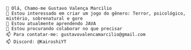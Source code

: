     👋 Olá, Chamo-me Gustavo Valença Marcilio
    👀 Estou interessado em criar um jogo do gênero: Terror, psicológico, mistério, sobrenatural e gore
    🌱 Estou atualmente aprendendo JAVA
    💞️ Estou procurando colaborar no que precisar
    📫 Para contatar-me: gustavovalencamarcilio@gmail.com
    📫 Discord: @KairoshiYT

<!---
ValencaGustavo/ValencaGustavo is a ✨ special ✨ repository because its `README.md` (this file) appears on your GitHub profile.
You can click the Preview link to take a look at your changes.
--->
